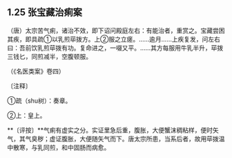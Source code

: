 ## 1.25 张宝藏治痢案

（唐）太宗苦气痢，诸治不效，即下诏问殿庭左右：有能治者，重赏之。宝藏尝困其疾，即具疏①以乳煎荜拨方。上②服之立瘥。……逾月……上疾复发，问左右曰：吾前饮乳煎荜拨有功。复命进之，一啜又平。……其方每服用牛乳半升，荜拨三钱匕，同煎减半，空腹顿服。

（《名医类案》卷四）

〔注释〕

①疏（shu树）：奏章。

②上：皇上。

**〔评按〕**气痢有虚实之分。实证里急后重，腹胀，大便蟹沫稠粘样，便时矢气，其气臭秽；虚证腹胀，大便随矢气而下。唐太宗所患，当系后者，故用荜拨温中散寒，与乳同煎，和中固肠而病愈。
